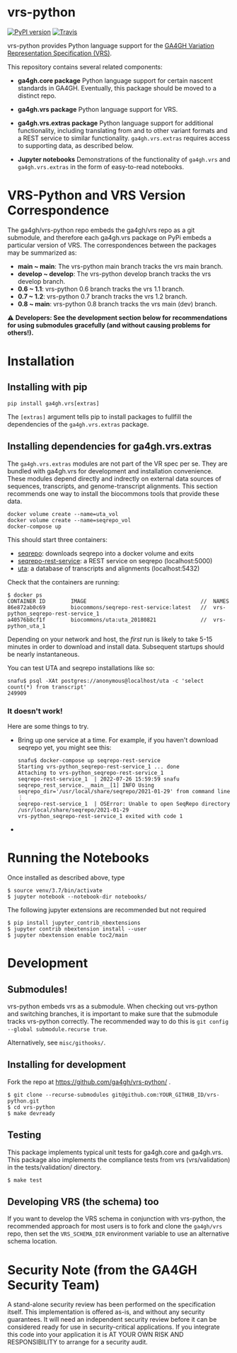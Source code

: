 # vrs-python

[![PyPI version](https://badge.fury.io/py/ga4gh.vrs.svg)](https://pypi.org/project/ga4gh.vrs)
[![Travis](https://travis-ci.org/ga4gh/vrs-python.svg?branch=master)](https://travis-ci.org/ga4gh/vrs-python)


vrs-python provides Python language support for the [GA4GH Variation
Representation Specification
(VRS)](https://github.com/ga4gh/vrs).

This repository contains several related components:

* **ga4gh.core package** Python language support for certain nascent standards in GA4GH.
  Eventually, this package should be moved to a distinct repo.

* **ga4gh.vrs package** Python language support for VRS. 

* **ga4gh.vrs.extras package** Python language support for additional functionality, including
  translating from and to other variant formats and a REST service to similar functionality.
  `ga4gh.vrs.extras` requires access to supporting data, as described below.

* **Jupyter notebooks** Demonstrations of the functionality of `ga4gh.vrs` and `ga4gh.vrs.extras` in
  the form of easy-to-read notebooks.


# VRS-Python and VRS Version Correspondence

The ga4gh/vrs-python repo embeds the ga4gh/vrs repo as a git submodule, and therefore each ga4gh.vrs
package on PyPi embeds a particular version of VRS. The correspondences between the packages may be
summarized as:

* **main ~ main**: The vrs-python main branch tracks the vrs main branch.
* **develop ~ develop**: The vrs-python develop branch tracks the vrs develop branch.
* **0.6 ~ 1.1**: vrs-python 0.6 branch tracks the vrs 1.1 branch.
* **0.7 ~ 1.2**: vrs-python 0.7 branch tracks the vrs 1.2 branch.
* **0.8 ~ main**: vrs-python 0.8 branch tracks the vrs main (dev) branch.

⚠ **Developers: See the development section below for recommendations for using submodules
gracefully (and without causing problems for others!).**


# Installation

## Installing with pip

    pip install ga4gh.vrs[extras]

The `[extras]` argument tells pip to install packages to fullfill the dependencies of the
`ga4gh.vrs.extras` package.


## Installing dependencies for ga4gh.vrs.extras

The `ga4gh.vrs.extras` modules are not part of the VR spec per se. They are bundled with ga4gh.vrs
for development and installation convenience.  These modules depend directly and indrectly on
external data sources of sequences, transcripts, and genome-transcript alignments.  This section
recommends one way to install the biocommons tools that provide these data.

    docker volume create --name=uta_vol
    docker volume create --name=seqrepo_vol
    docker-compose up

This should start three containers:

  * [seqrepo](https://github.com/biocommons/seqrepo): downloads seqrepo into a docker volume and exits
  * [seqrepo-rest-service](https://github.com/biocommons/seqrepo-rest-service): a REST service on seqrepo (localhost:5000)
  * [uta](https://github.com/biocommons/uta): a database of transcripts and alignments
    (localhost:5432)
  
Check that the containers are running:

    $ docker ps
    CONTAINER ID        IMAGE                                    //  NAMES
    86e872ab0c69        biocommons/seqrepo-rest-service:latest   //  vrs-python_seqrepo-rest-service_1
    a40576b8cf1f        biocommons/uta:uta_20180821              //  vrs-python_uta_1

Depending on your network and host, the *first* run is likely to take 5-15 minutes in order to
download and install data.  Subsequent startups should be nearly instantaneous.

You can test UTA and seqrepo installations like so:

    snafu$ psql -XAt postgres://anonymous@localhost/uta -c 'select count(*) from transcript'
    249909

### It doesn't work!

Here are some things to try.

- Bring up one service at a time. For example, if you haven't download seqrepo yet, you might see this:

      snafu$ docker-compose up seqrepo-rest-service   
      Starting vrs-python_seqrepo-rest-service_1 ... done
      Attaching to vrs-python_seqrepo-rest-service_1
      seqrepo-rest-service_1  | 2022-07-26 15:59:59 snafu seqrepo_rest_service.__main__[1] INFO Using seqrepo_dir='/usr/local/share/seqrepo/2021-01-29' from command line
      ⋮
      seqrepo-rest-service_1  | OSError: Unable to open SeqRepo directory /usr/local/share/seqrepo/2021-01-29
      vrs-python_seqrepo-rest-service_1 exited with code 1

- 



# Running the Notebooks

Once installed as described above, type

    $ source venv/3.7/bin/activate
    $ jupyter notebook --notebook-dir notebooks/


The following jupyter extensions are recommended but not required

    $ pip install jupyter_contrib_nbextensions
    $ jupyter contrib nbextension install --user
    $ jupyter nbextension enable toc2/main
  

# Development

## Submodules!

vrs-python embeds vrs as a submodule.  When checking out vrs-python and switching branches, it is
important to make sure that the submodule tracks vrs-python correctly.  The recommended way to do
this is `git config --global submodule.recurse true`.

Alternatively, see `misc/githooks/`. 


## Installing for development

Fork the repo at https://github.com/ga4gh/vrs-python/ .


    $ git clone --recurse-submodules git@github.com:YOUR_GITHUB_ID/vrs-python.git
    $ cd vrs-python
    $ make devready


## Testing

This package implements typical unit tests for ga4gh.core and ga4gh.vrs.  This package also
implements the compliance tests from vrs (vrs/validation) in the tests/validation/ directory.

    $ make test


## Developing VRS (the schema) too

If you want to develop the VRS schema in conjunction with vrs-python, the recommended approach for
most users is to fork and clone the `ga4gh/vrs` repo, then set the `VRS_SCHEMA_DIR` environment
variable to use an alternative schema location.


# Security Note (from the GA4GH Security Team)

A stand-alone security review has been performed on the specification itself.  This implementation
is offered as-is, and without any security guarantees. It will need an independent security review
before it can be considered ready for use in security-critical applications. If you integrate this
code into your application it is AT YOUR OWN RISK AND RESPONSIBILITY to arrange for a security
audit.

